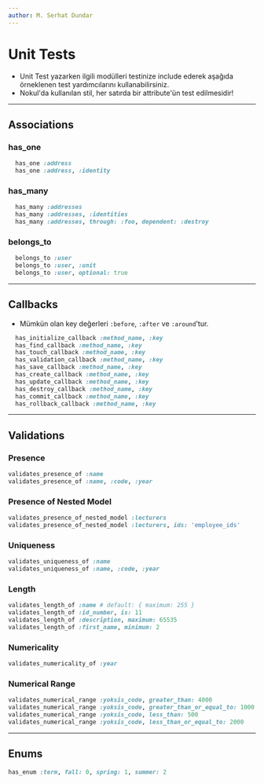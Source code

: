 ```yaml
---
author: M. Serhat Dundar
---
```


# Unit Tests

- Unit Test yazarken ilgili modülleri testinize include ederek aşağıda örneklenen test yardımcılarını kullanabilirsiniz.
- Nokul'da kullanılan stil, her satırda bir attribute'ün test edilmesidir!

--------------------------------------------------

## Associations

### has_one

```ruby
  has_one :address
  has_one :address, :identity
```

### has_many

```ruby
  has_many :addresses
  has_many :addresses, :identities
  has_many :addresses, through: :foo, dependent: :destroy
```

### belongs_to

```ruby
  belongs_to :user
  belongs_to :user, :unit
  belongs_to :user, optional: true
```

--------------------------------------------------

## Callbacks

- Mümkün olan key değerleri `:before`, `:after` ve `:around`'tur.

```ruby
  has_initialize_callback :method_name, :key
  has_find_callback :method_name, :key
  has_touch_callback :method_name, :key
  has_validation_callback :method_name, :key
  has_save_callback :method_name, :key
  has_create_callback :method_name, :key
  has_update_callback :method_name, :key
  has_destroy_callback :method_name, :key
  has_commit_callback :method_name, :key
  has_rollback_callback :method_name, :key
```

--------------------------------------------------

## Validations

### Presence

```ruby
validates_presence_of :name
validates_presence_of :name, :code, :year
```

### Presence of Nested Model

```ruby
validates_presence_of_nested_model :lecturers
validates_presence_of_nested_model :lecturers, ids: 'employee_ids'
```

### Uniqueness

```ruby
validates_uniqueness_of :name
validates_uniqueness_of :name, :code, :year
```

### Length

```ruby
validates_length_of :name # default: { maximum: 255 }
validates_length_of :id_number, is: 11
validates_length_of :description, maximum: 65535
validates_length_of :first_name, minimum: 2
```

### Numericality

```ruby
validates_numericality_of :year
```

### Numerical Range

```ruby
validates_numerical_range :yoksis_code, greater_than: 4000
validates_numerical_range :yoksis_code, greater_than_or_equal_to: 1000
validates_numerical_range :yoksis_code, less_than: 500
validates_numerical_range :yoksis_code, less_than_or_equal_to: 2000

```

--------------------------------------------------

## Enums

```ruby
has_enum :term, fall: 0, spring: 1, summer: 2
```
